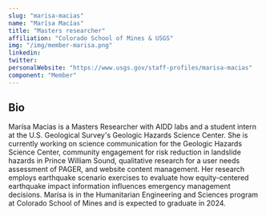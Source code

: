 ```yaml
---
slug: "marisa-macias"
name: "Marísa Macías"
title: "Masters researcher"
affiliation: "Colorado School of Mines & USGS"
img: "/img/member-marisa.png"
linkedin: 
twitter: 
personalWebsite: "https://www.usgs.gov/staff-profiles/marisa-macias"
component: "Member"
---
```

## Bio

Marísa Macias is a Masters Researcher with AIDD labs and a student intern at the U.S. Geological Survey's Geologic Hazards Science Center.
She is currently working on science communication for the Geologic Hazards Science Center, community engagement for risk reduction in landslide hazards in Prince William Sound, qualitative research for a user needs assessment of PAGER, and website content management.
Her research employs earthquake scenario exercises to evaluate how equity-centered earthquake impact information influences emergency management decisions. 
Marísa is in the Humanitarian Engineering and Sciences program at Colorado School of Mines and is expected to graduate in 2024.

